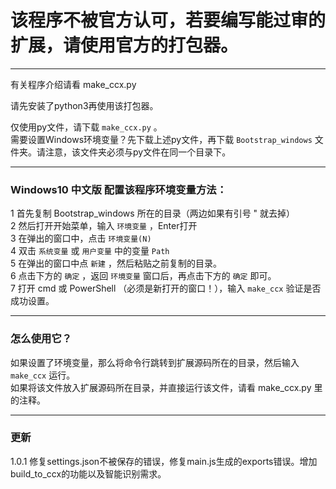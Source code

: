 # 该程序不被官方认可，若要编写能过审的扩展，请使用官方的打包器。

***
有关程序介绍请看 make_ccx.py

请先安装了python3再使用该打包器。

仅使用py文件，请下载 `make_ccx.py` 。  
需要设置Windows环境变量？先下载上述py文件，再下载 `Bootstrap_windows` 文件夹。请注意，该文件夹必须与py文件在同一个目录下。
***
### Windows10 中文版 配置该程序环境变量方法：
[]()
    1 首先复制 Bootstrap_windows 所在的目录（两边如果有引号 " 就去掉）  
    2 然后打开开始菜单，输入 `环境变量` ，Enter打开  
    3 在弹出的窗口中，点击 `环境变量(N)`  
    4 双击 `系统变量` 或 `用户变量` 中的变量 `Path`   
    5 在弹出的窗口中点 `新建` ，然后粘贴之前复制的目录。  
    6 点击下方的 `确定` ，返回 `环境变量` 窗口后，再点击下方的 `确定` 即可。  
    7 打开 cmd 或 PowerShell （必须是新打开的窗口！），输入 `make_ccx` 验证是否成功设置。

***
### 怎么使用它？
[]()
    如果设置了环境变量，那么将命令行跳转到扩展源码所在的目录，然后输入 `make_ccx` 运行。  
    如果将该文件放入扩展源码所在目录，并直接运行该文件，请看 make_ccx.py 里的注释。

***
### 更新
[]()
1.0.1 修复settings.json不被保存的错误，修复main.js生成的exports错误。增加build_to_ccx的功能以及智能识别需求。
